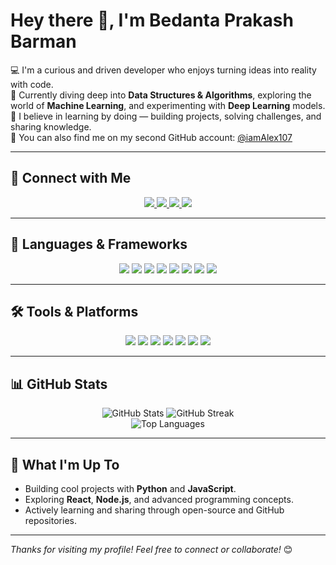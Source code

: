 # Hey there 👋, I'm Bedanta Prakash Barman

💻 I'm a curious and driven developer who enjoys turning ideas into reality with code.  
🧠 Currently diving deep into **Data Structures & Algorithms**, exploring the world of **Machine Learning**, and experimenting with **Deep Learning** models.  
🚀 I believe in learning by doing — building projects, solving challenges, and sharing knowledge.  
👥 You can also find me on my second GitHub account: [@iamAlex107](https://github.com/iamAlex107)

---

## 🔗 Connect with Me

<p align="center">
  <a href="https://github.com/Bedanta1010">
    <img src="https://img.shields.io/badge/GitHub-%2312100E.svg?&style=for-the-badge&logo=github&logoColor=white" />
  </a>
  <a href="https://www.linkedin.com/in/bedanta-prakash-barman-93b1a1328/">
    <img src="https://img.shields.io/badge/LinkedIn-blue?style=for-the-badge&logo=linkedin&logoColor=white" />
  </a>
  <a href="https://www.instagram.com/bed._anta/">
    <img src="https://img.shields.io/badge/Instagram-E4405F?style=for-the-badge&logo=instagram&logoColor=white" />
  </a>
  <a href="https://discord.com/users/678217187542040582">
    <img src="https://img.shields.io/badge/Discord-iamalex107-5865F2?style=for-the-badge&logo=discord&logoColor=white" />
  </a>
</p>

---

## 🧰 Languages & Frameworks

<p align="center">
  <img src="https://img.shields.io/badge/Python-3776AB?style=for-the-badge&logo=python&logoColor=white" />
  <img src="https://img.shields.io/badge/JavaScript-F7DF1E?style=for-the-badge&logo=javascript&logoColor=black" />
  <img src="https://img.shields.io/badge/C++-00599C?style=for-the-badge&logo=c%2B%2B&logoColor=white" />
  <img src="https://img.shields.io/badge/C-00599C?style=for-the-badge&logo=c&logoColor=white" />
  <img src="https://img.shields.io/badge/Node.js-339933?style=for-the-badge&logo=nodedotjs&logoColor=white" />
  <img src="https://img.shields.io/badge/Java-ED8B00?style=for-the-badge&logo=java&logoColor=white" />
  <img src="https://img.shields.io/badge/React-20232A?style=for-the-badge&logo=react&logoColor=61DAFB" />
  <img src="https://img.shields.io/badge/Bash-121011?style=for-the-badge&logo=gnu-bash&logoColor=white" />
</p>

---

## 🛠 Tools & Platforms

<p align="center">
  <img src="https://img.shields.io/badge/VS Code-007ACC?style=for-the-badge&logo=visual-studio-code&logoColor=white" />
  <img src="https://img.shields.io/badge/Visual Studio-5C2D91?style=for-the-badge&logo=visualstudio&logoColor=white" />
  <img src="https://img.shields.io/badge/IntelliJ IDEA-000000?style=for-the-badge&logo=intellijidea&logoColor=white" />
  <img src="https://img.shields.io/badge/PyCharm-143?style=for-the-badge&logo=pycharm&logoColor=white" />
  <img src="https://img.shields.io/badge/PowerShell-5391FE?style=for-the-badge&logo=powershell&logoColor=white" />
  <img src="https://img.shields.io/badge/Kaggle-20BEFF?style=for-the-badge&logo=kaggle&logoColor=white" />
  <img src="https://img.shields.io/badge/Google Colab-F9AB00?style=for-the-badge&logo=googlecolab&logoColor=white" />
</p>

---

## 📊 GitHub Stats

<p align="center">
  <img src="https://github-readme-stats.vercel.app/api?username=Bedanta1010&show_icons=true&theme=tokyonight&count_private=true" alt="GitHub Stats" />
  <img src="https://github-readme-streak-stats.herokuapp.com/?user=Bedanta1010&theme=tokyonight" alt="GitHub Streak" />
  <br />
  <img src="https://github-readme-stats.vercel.app/api/top-langs/?username=Bedanta1010&layout=compact&theme=tokyonight&langs_count=8" alt="Top Languages" />
</p>

---

## 🚀 What I'm Up To
- Building cool projects with **Python** and **JavaScript**.
- Exploring **React**, **Node.js**, and advanced programming concepts.
- Actively learning and sharing through open-source and GitHub repositories.

---

*Thanks for visiting my profile! Feel free to connect or collaborate!* 😊
